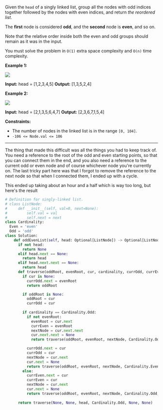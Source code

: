 Given the `head` of a singly linked list, group all the nodes with odd indices together followed by the nodes with even indices, and return _the reordered list_.

The **first** node is considered **odd**, and the **second** node is **even**, and so on.

Note that the relative order inside both the even and odd groups should remain as it was in the input.

You must solve the problem in `O(1)` extra space complexity and `O(n)` time complexity.

**Example 1:**

![](https://assets.leetcode.com/uploads/2021/03/10/oddeven-linked-list.jpg)

**Input:** head = [1,2,3,4,5]
**Output:** [1,3,5,2,4]

**Example 2:**

![](https://assets.leetcode.com/uploads/2021/03/10/oddeven2-linked-list.jpg)

**Input:** head = [2,1,3,5,6,4,7]
**Output:** [2,3,6,7,1,5,4]

**Constraints:**

- The number of nodes in the linked list is in the range `[0, 104]`.
- `-106 <= Node.val <= 106`

---
The thing that made this difficult was all the things you had to keep track of. You need a reference to the root of the odd and even starting points, so that you can connect them in the end, and you also need a reference to the current odd or even node and of course whichever node you're currently on. The last tricky part here was that I forgot to remove the reference to the next node so that when I connected them, I ended up with a cycle.

This ended up taking about an hour and a half which is way too long, but here's the result

```python
# Definition for singly-linked list.
# class ListNode:
#     def __init__(self, val=0, next=None):
#         self.val = val
#         self.next = next
class Cardinality:
  Even = 'even'
  Odd = 'odd'
class Solution:
    def oddEvenList(self, head: Optional[ListNode]) -> Optional[ListNode]:
      if not head:
        return None
      elif head.next == None:
        return head
      elif head.next.next == None:
        return head
      def traverse(oddRoot, evenRoot, cur, cardinality, currOdd, currEven):
        if cur is None:
          currOdd.next = evenRoot
          return oddRoot

        if oddRoot is None:
          oddRoot = cur
          currOdd = cur
        
        if cardinality == Cardinality.Odd:
          if not evenRoot:
            evenRoot = cur.next
            currEven = evenRoot
            nextNode = cur.next.next
            cur.next.next = None
            return traverse(oddRoot, evenRoot, nextNode, Cardinality.Odd, currOdd, currEven)

          currOdd.next = cur
          currOdd = cur
          nextNode = cur.next
          cur.next = None
          return traverse(oddRoot, evenRoot, nextNode, Cardinality.Even, currOdd, currEven)
        else:
          currEven.next = cur
          currEven = cur
          nextNode = cur.next
          cur.next = None
          return traverse(oddRoot, evenRoot, nextNode, Cardinality.Odd, currOdd, currEven)
      
      return traverse(None, None, head, Cardinality.Odd, None, None)
          
```

